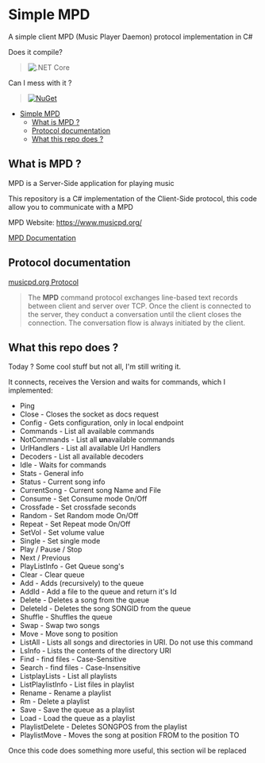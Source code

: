 # Simple MPD

A simple client MPD (Music Player Daemon) protocol implementation in C#

Does it compile?
> ![.NET Core](https://github.com/RafaelEstevamReis/SimpleMPD/workflows/.NET%20Core/badge.svg)
 
Can I mess with it ?
> [![NuGet](https://buildstats.info/nuget/Simple.MPD)](https://www.nuget.org/packages/Simple.MPD)

<!-- TOC -->
- [Simple MPD](#simple-mpd)
  - [What is MPD ?](#what-is-mpd-)
  - [Protocol documentation](#protocol-documentation)
  - [What this repo does ?](#what-this-repo-does-)
<!-- /TOC -->

## What is MPD ?

MPD is a Server-Side application for playing music

This repository is a C# implementation of the Client-Side protocol, this code allow you to communicate with a MPD

MPD Website: https://www.musicpd.org/

[MPD Documentation](https://www.musicpd.org/doc/html/user.html)

## Protocol documentation

[musicpd.org Protocol](https://www.musicpd.org/doc/html/protocol.html)

> The **MPD** command protocol exchanges line-based text records between client and server over TCP. Once the client is connected to the server, they conduct a conversation until the client closes the connection. The conversation flow is always initiated by the client.

## What this repo does ?

Today ? Some cool stuff but not all, I'm still writing it. 

It connects, receives the Version and waits for commands, which I implemented:

* Ping
* Close - Closes the socket as docs request
* Config - Gets configuration, only in local endpoint
* Commands - List all available commands
* NotCommands - List all **un**available commands
* UrlHandlers - List all available Url Handlers
* Decoders - List all available decoders
* Idle - Waits for commands
* Stats - General info
* Status - Current song info
* CurrentSong - Current song Name and File
* Consume - Set Consume mode On/Off
* Crossfade - Set crossfade seconds
* Random - Set Random mode On/Off
* Repeat - Set Repeat mode On/Off
* SetVol - Set volume value
* Single - Set single mode
* Play / Pause / Stop
* Next / Previous
* PlayListInfo - Get Queue song's
* Clear - Clear queue
* Add - Adds (recursively) to the queue
* AddId - Add a file to the queue and return it's Id
* Delete - Deletes a song from the queue
* DeleteId - Deletes the song SONGID from the queue
* Shuffle - Shuffles the queue
* Swap - Swap two songs
* Move - Move song to position
* ListAll - Lists all songs and directories in URI. Do not use this command
* LsInfo - Lists the contents of the directory URI
* Find - find files - Case-Sensitive
* Search - find files - Case-Insensitive
* ListplayLists - List all playlists
* ListPlaylistInfo - List files in playlist
* Rename - Rename a playlist
* Rm - Delete a playlist
* Save - Save the queue as a playlist
* Load - Load the queue as a playlist
* PlaylistDelete - Deletes SONGPOS from the playlist
* PlaylistMove - Moves the song at position FROM to the position TO


Once this code does something more useful, this section wil be replaced
